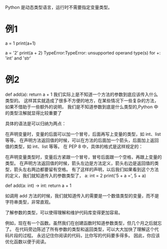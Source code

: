 Python 是动态类型语言，运行时不需要指定变量类型。
# 例1
a = 1
print(a+1)

a = '2'
print(a + 2)
TypeError:TypeError: unsupported operand type(s) for +: 'int' and 'str'

# 例2
def add(a):
    return a + 1
我们实际上是不知道一个方法的参数到底应该传入什么类型的。
这样其实就造成了很多不方便的地方，在某些情况下一些复杂的方法，如果不借助于一些额外的说明，
我们是不知道参数到底是什么类型的,Python 中的类型注解就显得比较重要了

具体的语法是可以归纳为两点：

在声明变量时，变量的后面可以加一个冒号，后面再写上变量的类型，如 int、list 等等。
在声明方法返回值的时候，可以在方法的后面加一个箭头，后面加上返回值的类型，如 int、list 等等。
在 PEP 8 中，具体的格式是这样规定的：

在声明变量类型时，变量后方紧跟一个冒号，冒号后面跟一个空格，再跟上变量的类型。
在声明方法返回值的时候，箭头左边是方法定义，箭头右边是返回值的类型，箭头左右两边都要留有空格。
有了这样的声明，以后我们如果看到这个方法的定义，我们就知道传入的参数类型了，
a: int = 2
print('5 + a =', 5 + a)

def add(a: int) -> int:
    return a + 1

如调用 add 方法的时候，我们就知道传入的需要是一个数值类型的变量，而不是字符串类型，非常直观。

了解参数的类型，可以使得理解和维护代码库变得更加容易。

例如，现在有一个函数。虽然我们在创建函数时知道参数类型，但几个月之后就忘了。
在代码旁边陈述了所有参数的类型和返回类型，可以大大加快了理解这个代码片段的过程。
永远记住你阅读的代码，比你写的代码要多得多。 因此，你应该优化函数以便于阅读。


